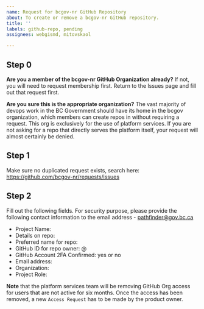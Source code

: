 ```yaml
---
name: Request for bcgov-nr GitHub Repository
about: To create or remove a bcgov-nr GitHub repository.
title: ''
labels: github-repo, pending
assignees: webgismd, mitovskaol

---
```


## Step 0

**Are you a member of the bcgov-nr GitHub Organization already?**
If not, you will need to request membership first. Return to the Issues page and fill out that request first.

**Are you sure this is the appropriate organization?**
The vast majority of devops work in the BC Government should have its home in the bcgov organization, which members can create repos in without requiring a request.
This org is exclusively for the use of platform services. If you are not asking for a repo that directly serves the platform itself, your request will almost certainly be denied.

## Step 1
Make sure no duplicated request exists, search here:
https://github.com/bcgov-nr/requests/issues

## Step 2
Fill out the following fields. For security purpose, please provide the following contact information to the email address - pathfinder@gov.bc.ca

* Project Name: 
* Details on repo: 
* Preferred name for repo: 
* GitHub ID for repo owner: @
* GitHub Account 2FA Confirmed: yes or no
* Email address: 
* Organization: 
* Project Role: 


**Note** that the platform services team will be removing GitHub Org access for users that are not active for six months. Once the access has been removed, a new `Access Request` has to be made by the product owner.
